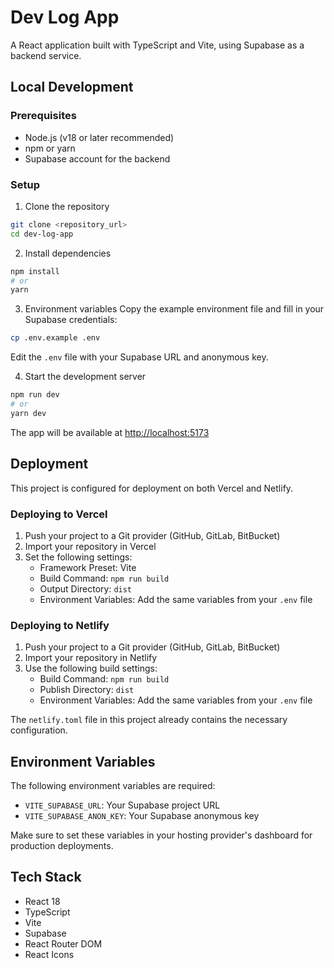 # Dev Log App

A React application built with TypeScript and Vite, using Supabase as a backend service.

## Local Development

### Prerequisites

- Node.js (v18 or later recommended)
- npm or yarn
- Supabase account for the backend

### Setup

1. Clone the repository
```bash
git clone <repository_url>
cd dev-log-app
```

2. Install dependencies
```bash
npm install
# or
yarn
```

3. Environment variables
Copy the example environment file and fill in your Supabase credentials:
```bash
cp .env.example .env
```

Edit the `.env` file with your Supabase URL and anonymous key.

4. Start the development server
```bash
npm run dev
# or
yarn dev
```

The app will be available at [http://localhost:5173](http://localhost:5173)

## Deployment

This project is configured for deployment on both Vercel and Netlify.

### Deploying to Vercel

1. Push your project to a Git provider (GitHub, GitLab, BitBucket)
2. Import your repository in Vercel
3. Set the following settings:
   - Framework Preset: Vite
   - Build Command: `npm run build`
   - Output Directory: `dist`
   - Environment Variables: Add the same variables from your `.env` file

### Deploying to Netlify

1. Push your project to a Git provider (GitHub, GitLab, BitBucket)
2. Import your repository in Netlify
3. Use the following build settings:
   - Build Command: `npm run build`
   - Publish Directory: `dist`
   - Environment Variables: Add the same variables from your `.env` file

The `netlify.toml` file in this project already contains the necessary configuration.

## Environment Variables

The following environment variables are required:

- `VITE_SUPABASE_URL`: Your Supabase project URL
- `VITE_SUPABASE_ANON_KEY`: Your Supabase anonymous key

Make sure to set these variables in your hosting provider's dashboard for production deployments.

## Tech Stack

- React 18
- TypeScript
- Vite
- Supabase
- React Router DOM
- React Icons
